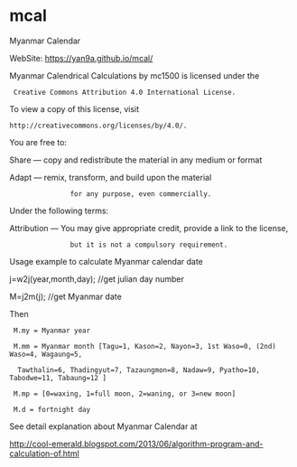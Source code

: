 # mcal
Myanmar Calendar

WebSite: https://yan9a.github.io/mcal/

Myanmar Calendrical Calculations by mc1500 is licensed under the

     Creative Commons Attribution 4.0 International License.
     
To view a copy of this license, visit

    http://creativecommons.org/licenses/by/4.0/.
    
  You are free to:
  
   Share — copy and redistribute the material in any medium or format
   
   Adapt — remix, transform, and build upon the material
   
                   for any purpose, even commercially.
                   
  Under the following terms:
  
   Attribution — You may give appropriate credit, provide a link to the license,
   
                   but it is not a compulsory requirement.


Usage example to calculate Myanmar calendar date

 j=w2j(year,month,day); //get julian day number
 
 M=j2m(j); //get Myanmar date
 
 Then
 
     M.my = Myanmar year
     
     M.mm = Myanmar month [Tagu=1, Kason=2, Nayon=3, 1st Waso=0, (2nd) Waso=4, Wagaung=5,
     
      Tawthalin=6, Thadingyut=7, Tazaungmon=8, Nadaw=9, Pyatho=10, Tabodwe=11, Tabaung=12 ]
      
     M.mp = [0=waxing, 1=full moon, 2=waning, or 3=new moon]
     
     M.d = fortnight day
     
     
See detail explanation about Myanmar Calendar at

http://cool-emerald.blogspot.com/2013/06/algorithm-program-and-calculation-of.html
